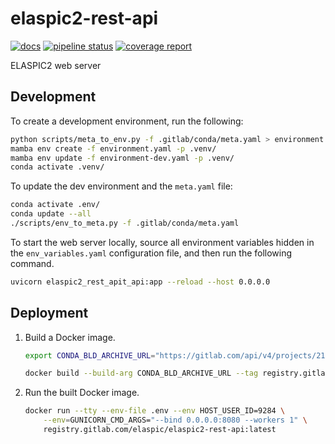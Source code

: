 # elaspic2-rest-api

[![docs](https://img.shields.io/badge/docs-v0.1.12-blue.svg)](https://ostrokach.gitlab.io/elaspic2-rest-api/v0.1.12/)
[![pipeline status](https://gitlab.com/elaspic/elaspic2-rest-api/badges/v0.1.12/pipeline.svg)](https://gitlab.com/elaspic/elaspic2-rest-api/commits/v0.1.12/)
[![coverage report](https://gitlab.com/elaspic/elaspic2-rest-api/badges/v0.1.12/coverage.svg)](https://elaspic.gitlab.io/elaspic2-rest-api/v0.1.12/htmlcov/)

ELASPIC2 web server

## Development

To create a development environment, run the following:

```bash
python scripts/meta_to_env.py -f .gitlab/conda/meta.yaml > environment.yaml
mamba env create -f environment.yaml -p .venv/
mamba env update -f environment-dev.yaml -p .venv/
conda activate .venv/
```

To update the dev environment and the `meta.yaml` file:

```bash
conda activate .env/
conda update --all
./scripts/env_to_meta.py -f .gitlab/conda/meta.yaml
```

To start the web server locally, source all environment variables hidden in the
`env_variables.yaml` configuration file, and then run the following command.

```bash
uvicorn elaspic2_rest_apit_api:app --reload --host 0.0.0.0
```

## Deployment

1. Build a Docker image.

    ```bash
    export CONDA_BLD_ARCHIVE_URL="https://gitlab.com/api/v4/projects/21459617/jobs/artifacts/master/download?job=build"

    docker build --build-arg CONDA_BLD_ARCHIVE_URL --tag registry.gitlab.com/elaspic/elaspic2-rest-api:latest .gitlab/docker/
    ```

1. Run the built Docker image.

    ```bash
    docker run --tty --env-file .env --env HOST_USER_ID=9284 \
        --env=GUNICORN_CMD_ARGS="--bind 0.0.0.0:8080 --workers 1" \
        registry.gitlab.com/elaspic/elaspic2-rest-api:latest
    ```
